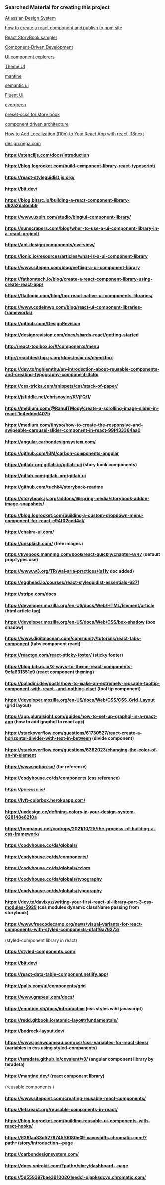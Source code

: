 ### Searched Material for creating this project
[Atlassian Design System](https://atlassian.design/)

[how to create a react component and publish to npm site](https://fathomtech.io/blog/create-a-react-component-library-using-create-react-app/)

[React StoryBook sampler](https://stackblitz.com/edit/storybook-kitchen-sink)

[Component-Driven Development](https://www.chromatic.com/blog/component-driven-development/)

[UI component explorers ](https://www.chromatic.com/blog/ui-component-explorers---your-new-favorite-tool/)

[Theme UI](https://theme-ui.com/components/variants)

[mantine](https://mantine.dev/)

[semantic ui](https://react.semantic-ui.com/elements/button/)

[Fluent Ui](https://developer.microsoft.com/en-us/fluentui)

[evergreen](https://evergreen.segment.com/components)

[preset-scss for story book](https://github.com/storybookjs/presets/tree/master/packages/preset-scss)

[component driven architecture](https://www.componentdriven.org/)

[How to Add Localization (l10n) to Your React App with react-i18next](https://www.freecodecamp.org/news/how-to-add-localization-to-your-react-app/)

[design.pega.com](https://design.pega.com/design/getting-started/)


#### https://stenciljs.com/docs/introduction
#### https://blog.logrocket.com/build-component-library-react-typescript/
#### https://react-styleguidist.js.org/
#### https://bit.dev/
#### https://blog.bitsrc.io/building-a-react-component-library-d92a2da8eab9
#### https://www.uxpin.com/studio/blog/ui-component-library/
#### https://sunscrapers.com/blog/when-to-use-a-ui-component-library-in-a-react-project/
#### https://ant.design/components/overview/
#### https://ionic.io/resources/articles/what-is-a-ui-component-library
#### https://www.sitepen.com/blog/vetting-a-ui-component-library
#### https://fathomtech.io/blog/create-a-react-component-library-using-create-react-app/
#### https://flatlogic.com/blog/top-react-native-ui-components-libraries/
#### https://www.codeinwp.com/blog/react-ui-component-libraries-frameworks/
#### https://github.com/DesignRevision
#### https://designrevision.com/docs/shards-react/getting-started
#### http://react-toolbox.io/#/components/menu
#### http://reactdesktop.js.org/docs/mac-os/checkbox
#### https://dev.to/nghiemthu/an-introduction-about-reusable-components-and-creating-typography-component-4c6o
#### https://css-tricks.com/snippets/css/stack-of-paper/
#### https://jsfiddle.net/chriscoyier/KVjFQ/1/
#### https://medium.com/@RahulTMody/create-a-scrolling-image-slider-in-react-1e4eddcd407b
#### https://medium.com/tinyso/how-to-create-the-responsive-and-swipeable-carousel-slider-component-in-react-99f433364aa0
#### https://angular.carbondesignsystem.com/
#### https://github.com/IBM/carbon-components-angular
#### https://gitlab-org.gitlab.io/gitlab-ui/ (story book components)
#### https://gitlab.com/gitlab-org/gitlab-ui
#### https://github.com/tuchk4/storybook-readme
#### https://storybook.js.org/addons/@spring-media/storybook-addon-image-snapshots/
#### https://blog.logrocket.com/building-a-custom-dropdown-menu-component-for-react-e94f02ced4a1/
#### https://chakra-ui.com/
#### https://unsplash.com/ (free images )
#### https://livebook.manning.com/book/react-quickly/chapter-8/47 (default propTypes use)
#### https://www.w3.org/TR/wai-aria-practices/(a11y doc added)
#### https://egghead.io/courses/react-styleguidist-essentials-627f
#### https://stripe.com/docs
#### https://developer.mozilla.org/en-US/docs/Web/HTML/Element/article (html article tag)
#### https://developer.mozilla.org/en-US/docs/Web/CSS/box-shadow (box shadow)
#### https://www.digitalocean.com/community/tutorials/react-tabs-component (tabs component react)
#### https://reactgo.com/react-sticky-footer/ (sticky footer)
#### https://blog.bitsrc.io/3-ways-to-theme-react-components-9cfa631351e9 (react component theming)
#### https://paladini.dev/posts/how-to-make-an-extremely-reusable-tooltip-component-with-react--and-nothing-else/ (tool tip component)
#### https://developer.mozilla.org/en-US/docs/Web/CSS/CSS_Grid_Layout (grid layout)
#### https://app.pluralsight.com/guides/how-to-set-up-graphql-in-a-react-app (how to add graphql to react app)
#### https://stackoverflow.com/questions/61730527/react-create-a-horizontal-divider-with-text-in-between (divide component)
#### https://stackoverflow.com/questions/6382023/changing-the-color-of-an-hr-element
#### https://www.notion.so/ (for reference)
#### https://codyhouse.co/ds/components (css reference)
#### https://purecss.io/
#### https://lyft-colorbox.herokuapp.com/
#### https://uxdesign.cc/defining-colors-in-your-design-system-828148e6210a
#### https://tympanus.net/codrops/2021/10/25/the-process-of-building-a-css-framework/
#### https://codyhouse.co/ds/globals/
#### https://codyhouse.co/ds/components/
#### https://codyhouse.co/ds/globals/colors
#### https://codyhouse.co/ds/globals/typography
#### https://codyhouse.co/ds/globals/typography
#### https://dev.to/davixyz/writing-your-first-react-ui-library-part-3-css-modules-5929 (css modules dynamic className passing from storybook)
#### https://www.freecodecamp.org/news/visual-variants-for-react-components-with-styled-components-dfaff6a76273/
(styled-component library in react)
#### https://styled-components.com/
#### https://bit.dev/
#### https://react-data-table-component.netlify.app/
#### https://paljs.com/ui/components/grid
#### https://www.grapeui.com/docs/
#### https://emotion.sh/docs/introduction (css styles wiht javascript)
#### https://redd.gitbook.io/atomic-layout/fundamentals/
#### https://bedrock-layout.dev/
#### https://www.joshwcomeau.com/css/css-variables-for-react-devs/ (variables in css using styled-components)
#### https://teradata.github.io/covalent/v3/ (angular component library by teradeta)
#### https://mantine.dev/ (react component library)


(reusable components )
#### https://www.sitepoint.com/creating-reusable-react-components/
#### https://letsreact.org/reusable-components-in-react/
#### https://blog.logrocket.com/building-reusable-ui-components-with-react-hooks/

#### https://636faa83d5278745f0080e09-xavosoifts.chromatic.com/?path=/story/introduction--page
#### https://carbondesignsystem.com/
#### https://docs.spirokit.com/?path=/story/dashboard--page
#### https://5d559397bae39100201eedc1-qjapksdcvo.chromatic.com/





